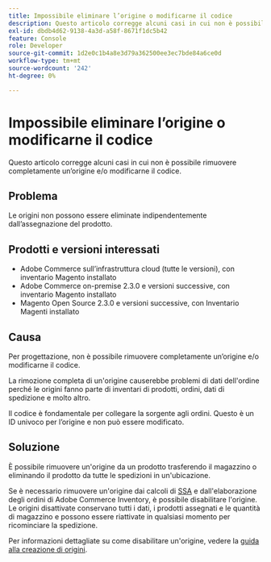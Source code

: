 ```yaml
---
title: Impossibile eliminare l’origine o modificarne il codice
description: Questo articolo corregge alcuni casi in cui non è possibile rimuovere completamente un’origine e/o modificarne il codice.
exl-id: dbdb4d62-9138-4a3d-a58f-8671f1dc5b42
feature: Console
role: Developer
source-git-commit: 1d2e0c1b4a8e3d79a362500ee3ec7bde84a6ce0d
workflow-type: tm+mt
source-wordcount: '242'
ht-degree: 0%

---
```


# Impossibile eliminare l’origine o modificarne il codice

Questo articolo corregge alcuni casi in cui non è possibile rimuovere completamente un’origine e/o modificarne il codice.

## Problema

Le origini non possono essere eliminate indipendentemente dall’assegnazione del prodotto.

## Prodotti e versioni interessati

* Adobe Commerce sull’infrastruttura cloud (tutte le versioni), con inventario Magento installato
* Adobe Commerce on-premise 2.3.0 e versioni successive, con inventario Magento installato
* Magento Open Source 2.3.0 e versioni successive, con Inventario Magenti installato

## Causa

Per progettazione, non è possibile rimuovere completamente un’origine e/o modificarne il codice.

La rimozione completa di un&#39;origine causerebbe problemi di dati dell&#39;ordine perché le origini fanno parte di inventari di prodotti, ordini, dati di spedizione e molto altro.

Il codice è fondamentale per collegare la sorgente agli ordini. Questo è un ID univoco per l’origine e non può essere modificato.

## Soluzione

È possibile rimuovere un&#39;origine da un prodotto trasferendo il magazzino o eliminando il prodotto da tutte le spedizioni in un&#39;ubicazione.

Se è necessario rimuovere un&#39;origine dai calcoli di [SSA](https://devdocs.magento.com/guides/v2.3/inventory/source-selection-algorithms.html) e dall&#39;elaborazione degli ordini di Adobe Commerce Inventory, è possibile disabilitare l&#39;origine. Le origini disattivate conservano tutti i dati, i prodotti assegnati e le quantità di magazzino e possono essere riattivate in qualsiasi momento per ricominciare la spedizione.

Per informazioni dettagliate su come disabilitare un&#39;origine, vedere la [guida alla creazione di origini](https://github.com/magento/inventory/wiki/Create-Sources#disable-sources).
